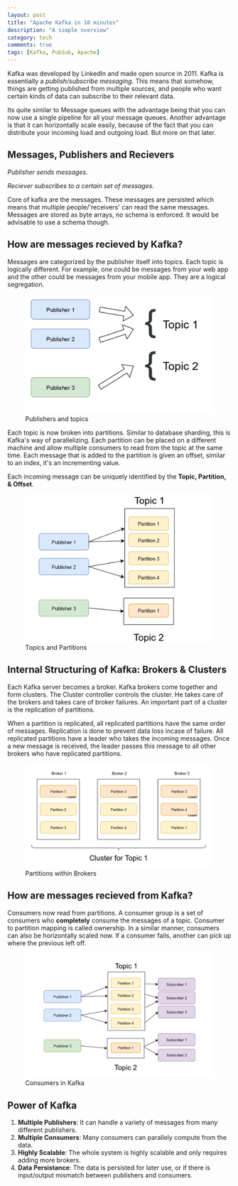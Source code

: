 ```yaml
---
layout: post
title: "Apache Kafka in 10 minutes"
description: "A simple overview"
category: tech
comments: true
tags: [Kafka, PubSub, Apache]
---
```

Kafka was developed by LinkedIn and made open source in 2011. Kafka is essentially a *publish/subscribe messaging*. This means that somehow, things are getting published from multiple sources, and people who want certain kinds of data can subscribe to their relevant data.

Its quite similar to Message queues with the advantage being that you can now use a single pipeline for all your message queues. Another advantage is that it can horizontally scale easily, because of the fact that you can distribute your incoming load and outgoing load. But more on that later.

## Messages, Publishers and Recievers

*Publisher sends messages.*

*Reciever subscribes to a certain set of messages.*

Core of kafka are the messages. These messages are persisted which means that multiple people/'receivers' can read the same messages. Messages are stored as byte arrays, no schema is enforced. It would be advisable to use a schema though.

## How are messages recieved by Kafka?

Messages are categorized by the publisher itself into topics. Each topic is logically different. For example, one could be messages from your web app and the other could be messages from your mobile app. They are a logical segregation.

<figure>
        <img src="/images/Initial_Kafka.PNG">
        <figcaption> Publishers and topics <br></figcaption>
</figure>

Each topic is now broken into partitions. Similar to database sharding, this is Kafka's way of parallelizing. Each partition can be placed on a different machine and allow multiple consumers to read from the topic at the same time. Each message that is added to the partition is given an offset, similar to an index, it's an incrementing value.

Each incoming message can be uniquely identified by the **Topic, Partition, & Offset**. 

<figure>
        <img src="/images/Topic_Kafka.PNG">
        <figcaption> Topics and Partitions <br></figcaption>
</figure>

## Internal Structuring of Kafka: Brokers & Clusters

Each Kafka server becomes a broker. Kafka brokers come together and form clusters. The Cluster controller controls the cluster. He takes care of the brokers and takes care of broker failures. An important part of a cluster is the replication of partitions.

When a partition is replicated, all replicated partitions have the same order of messages. Replication is done to prevent data loss incase of failure. All replicated partitions have a leader who takes the incoming messages. Once a new message is received, the leader passes this message to all other brokers who have replicated partitions. 

<figure>
        <img src="/images/Broker_Kafka.PNG">
        <figcaption> Partitions within Brokers <br></figcaption>
</figure>

## How are messages recieved from Kafka?

Consumers now read from partitions. A consumer group is a set of consumers who **completely** consume the messages of a topic. Consumer to partition mapping is called ownership. In a similar manner, consumers can also be horizontally scaled now. If a consumer fails, another can pick up where the previous left off.

<figure>
        <img src="/images/Final_Kafka.PNG">
        <figcaption> Consumers in Kafka <br></figcaption>
</figure>

## Power of Kafka

1. **Multiple Publishers**: It can handle a variety of messages from many different publishers.
2. **Multiple Consumers**: Many consumers can parallely compute from the data.
3. **Highly Scalable**: The whole system is highly scalable and only requires adding more brokers.
4. **Data Persistance**: The data is persisted for later use, or if there is input/output mismatch between publishers and consumers.




